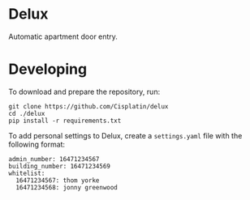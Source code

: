# Delux

Automatic apartment door entry.

# Developing

To download and prepare the repository, run:

```
git clone https://github.com/Cisplatin/delux
cd ./delux
pip install -r requirements.txt
```

To add personal settings to Delux, create a `settings.yaml` file with the following format:

```
admin_number: 16471234567
building_number: 16471234569
whitelist:
  16471234567: thom yorke
  16471234568: jonny greenwood
```
